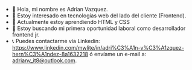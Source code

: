 - 👋 Hola, mi nombre es Adrian Vazquez.
- 👀 Estoy interesado en tecnologías web del lado del cliente (Frontend).
- 🌱 Actualmente estoy aprendiendo HTML y CSS
- 💞️ Estoy buscando mi primera oportunidad laboral como desarrollador frontend jr.
- 📞 Puedes contactarme vía Linkedin: https://www.linkedin.com/mwlite/in/adri%C3%A1n-v%C3%A1zquez-hern%C3%A1ndez-8a1632218 ó
envíame un e-mail a: adrianv_it8@outlook.com.
<!---
adrienv7/adrienv7 is a ✨ special ✨ repository because its `README.md` (this file) appears on your GitHub profile.
You can click the Preview link to take a look at your changes.
--->
